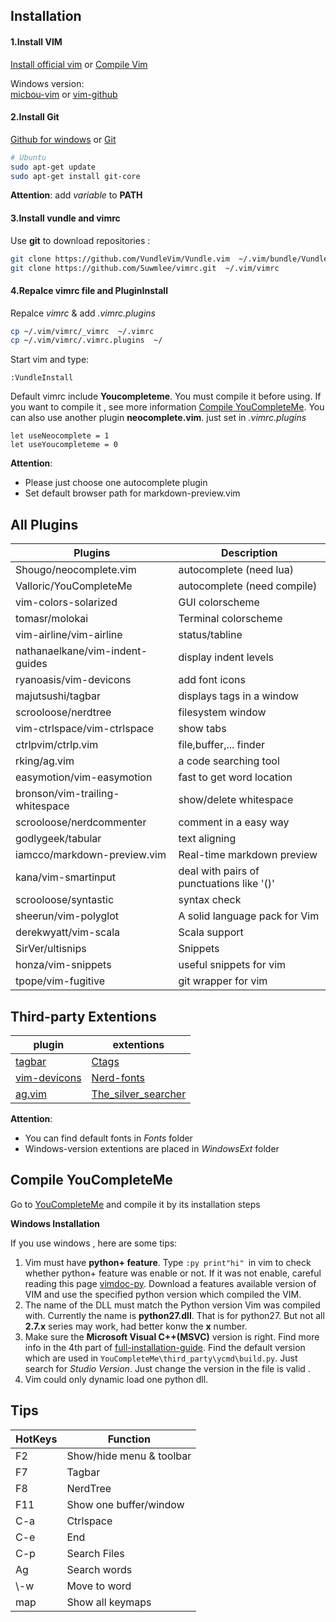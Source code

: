 Installation
----
#### 1.Install VIM
[Install official vim][0] or [Compile Vim](https://github.com/vim/vim)

Windows version:<br />
[micbou-vim][12]  or  [vim-github][13]

#### 2.Install Git
[Github for windows][1] or [Git][2]
``` sh
# Ubuntu
sudo apt-get update
sudo apt-get install git-core
```
__Attention__: add _variable_ to __PATH__

#### 3.Install vundle and vimrc
Use __git__ to download repositories :
```sh
git clone https://github.com/VundleVim/Vundle.vim  ~/.vim/bundle/Vundle.vim
git clone https://github.com/Suwmlee/vimrc.git  ~/.vim/vimrc
```
#### 4.Repalce vimrc file and PluginInstall
Repalce _vimrc_ & add _.vimrc.plugins_
```sh
cp ~/.vim/vimrc/_vimrc  ~/.vimrc
cp ~/.vim/vimrc/.vimrc.plugins  ~/
```
Start vim and type:
```vim
:VundleInstall
```
Default vimrc include __Youcompleteme__. You must compile it before using.
If you want to compile it , see more information [Compile YouCompleteMe](#compileycm).
You can also use another plugin __neocomplete.vim__. just set in _.vimrc.plugins_
```vim
let useNeocomplete = 1
let useYoucompleteme = 0
```
__Attention__:
* Please just choose one autocomplete plugin
* Set default browser path for markdown-preview.vim

All Plugins
----
| Plugins                         | Description                               |
| ----                            | ----                                      |
| Shougo/neocomplete.vim          | autocomplete (need lua)                   |
| Valloric/YouCompleteMe          | autocomplete (need compile)               |
| vim-colors-solarized            | GUI colorscheme                           |
| tomasr/molokai                  | Terminal colorscheme                      |
| vim-airline/vim-airline         | status/tabline                            |
| nathanaelkane/vim-indent-guides | display indent levels                     |
| ryanoasis/vim-devicons          | add font icons                            |
| majutsushi/tagbar               | displays tags in a window                 |
| scrooloose/nerdtree             | filesystem window                         |
| vim-ctrlspace/vim-ctrlspace     | show tabs                                 |
| ctrlpvim/ctrlp.vim              | file,buffer,... finder                    |
| rking/ag.vim                    | a code searching tool                     |
| easymotion/vim-easymotion       | fast to get word location                 |
| bronson/vim-trailing-whitespace | show/delete whitespace                    |
| scrooloose/nerdcommenter        | comment in a easy way                     |
| godlygeek/tabular               | text aligning                             |
| iamcco/markdown-preview.vim     | Real-time markdown preview                |
| kana/vim-smartinput             | deal with pairs of punctuations like '()' |
| scrooloose/syntastic            | syntax check                              |
| sheerun/vim-polyglot            | A solid language pack for Vim             |
| derekwyatt/vim-scala            | Scala support                             |
| SirVer/ultisnips                | Snippets                                  |
| honza/vim-snippets              | useful snippets for vim                   |
| tpope/vim-fugitive              | git wrapper for vim                       |

Third-party Extentions
----
| plugin            | extentions               |
| ----              | ----                     |
| [tagbar][11]      | [Ctags][3]               |
| [vim-devicons][9] | [Nerd-fonts][8]          |
| [ag.vim][10]      | [The_silver_searcher][7] |
__Attention__:
* You can find default fonts in _Fonts_ folder
* Windows-version extentions are placed in _WindowsExt_ folder

<a name="compileycm"></a>
## Compile YouCompleteMe

Go to [YouCompleteMe][4] and compile it by its installation steps

__Windows Installation__

If you use windows , here are some tips:

1. Vim must have __python+ feature__. Type `:py print"hi" `in vim to check whether
python+ feature was enable or not. If it was not enable, careful reading this
page [vimdoc-py][5]. Download a features available version of VIM and use the
specified python version which compiled the VIM.
2. The name of the DLL must match the Python version Vim was compiled with.
Currently the name is __python27.dll__. That is for python27. But not all __2.7.x__
series may work, had better konw the __x__ number.
3. Make sure the __Microsoft Visual C++(MSVC)__ version is right. Find more info
in the 4th part of [full-installation-guide][6]. Find the default version which
are used in `YouCompleteMe\third_party\ycmd\build.py`. Just search for
_Studio Version_. Just change the version in the file is valid .
4. Vim could only dynamic load one python dll.

## Tips

| HotKeys | Function                 |
| ----    | ----                     |
| F2      | Show/hide menu & toolbar |
| F7      | Tagbar                   |
| F8      | NerdTree                 |
| F11     | Show one buffer/window   |
| C-a     | Ctrlspace                |
| C-e     | End                      |
| C-p     | Search Files             |
| Ag      | Search words             |
| \\-w    | Move to word             |
| map     | Show all keymaps         |

[0]: http://www.vim.org/download.php
[1]: https://windows.github.com/
[2]: http://git-scm.com/downloads
[3]: http://ctags.sourceforge.net/
[4]: https://github.com/Valloric/YouCompleteMe
[5]: http://vimdoc.sourceforge.net/htmldoc/if_pyth.html#python-dynamic
[6]: https://github.com/Valloric/YouCompleteMe#full-installation-guide
[7]: https://github.com/ggreer/the_silver_searcher
[8]: https://github.com/ryanoasis/nerd-fonts
[9]: https://github.com/ryanoasis/vim-devicons
[10]: https://github.com/rking/ag.vim
[11]: https://github.com/majutsushi/tagbar
[12]: https://github.com/micbou/vim
[13]: https://github.com/vim/vim-win32-installer
